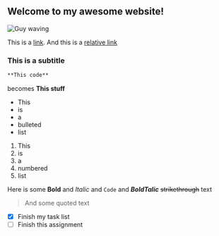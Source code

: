 ## Welcome to my awesome website!


![Guy waving](https://c8.alamy.com/comp/H1J0BF/businessman-waving-hi-to-his-colleague-H1J0BF.jpg)

This is a [link](http://duckduckgo.com). And this is a [relative link](/hello-again.md)

### This is a subtitle

```markdown
**This code**
```
becomes **This stuff**

- This
- is
- a
- bulleted
- list

1. This
2. is
3. a
4. numbered
5. list

Here is some **Bold** and _Italic_ and `Code` and ***BoldTalic*** ~~strikethrough~~ text

> And some quoted text

- [x] Finish my task list
- [ ] Finish this assignment
